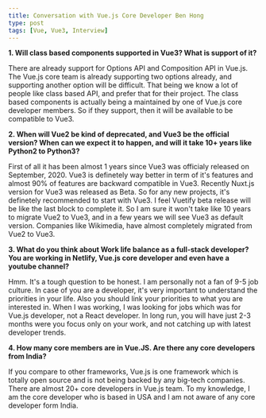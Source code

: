 ```yaml
---
title: Conversation with Vue.js Core Developer Ben Hong
type: post
tags: [Vue, Vue3, Interview]
---
```


**1. Will class based components supported in Vue3? What is support of it?**

There are already support for Options API and Composition API in Vue.js. The
Vue.js core team is already supporting  two options already, and supporting
another option will be difficult. That being we know a lot of people like
class based API, and prefer that for their project. The class based components
is actually being a maintained by one of Vue.js core developer members. So if
they support, then it will be available to be compatible to Vue3.

**2. When will Vue2 be kind of deprecated, and Vue3 be the official version? When
can we expect it to happen, and will it take 10+ years like Python2 to Python3?**

First of all it has been almost 1 years since Vue3 was officialy released on
September, 2020. Vue3 is definetely way better in term of it's features and almost
90% of features are backward compatible in Vue3. Recently Nuxt.js version for Vue3
was released as Beta. So for any new projects, it's definetely recommended to start
with Vue3. I feel Vuetify beta release will be like the last block to complete it.
So I am sure it won't take like 10 years to migrate Vue2 to Vue3, and in a few years
we will see Vue3 as default version. Companies like Wikimedia, have almost completely
migrated from Vue2 to Vue3.

**3. What do you think about Work life balance as a full-stack developer? You are working
in Netlify, Vue.js core developer and even have a youtube channel?**

Hmm. It's a tough question to be honest. I am personally not a fan of 9-5 job culture.
In case of you are a developer, it's very important to understand the priorities
in your life. Also you should link your priorities to what you are interested in.
When I was working, I was looking for jobs which was for Vue.js developer, not a
React developer. In long run, you will have just 2-3 months were you focus only on 
your work, and not catching up with latest developer trends. 

**4. How many core members are in Vue.JS. Are there any core developers from India?**

If you compare to other frameworks, Vue.js is one framework which is totally
open source and is not being backed by any big-tech companies. There are
almost 20+ core developers in Vue.js team. To my knowledge, I am the core developer
who is based in USA and I am not aware of any core developer form India.
